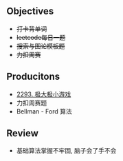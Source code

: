 ## Objectives

* ~~打卡背单词~~
* ~~leetcode每日一题~~
* ~~搜索与图论模板题~~
* ~~力扣周赛~~

## Producitons

* [2293. 极大极小游戏](https://leetcode.cn/problems/min-max-game/)
* 力扣周赛题
* Bellman - Ford 算法



## Review

* 基础算法掌握不牢固, 脑子会了手不会